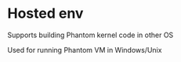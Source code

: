 # Hosted env

Supports building Phantom kernel code in other OS

Used for running Phantom VM in Windows/Unix

